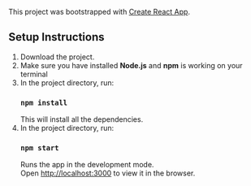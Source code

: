 This project was bootstrapped with [Create React App](https://github.com/facebook/create-react-app).

## Setup Instructions

1) Download the project.
2) Make sure you have installed <b>Node.js</b> and <b>npm</b> is working on your terminal
3) In the project directory, run:
    ### `npm install`
    This will install all the dependencies.
4) In the project directory, run:
    ### `npm start`
    Runs the app in the development mode.<br />
    Open [http://localhost:3000](http://localhost:3000) to view it in the browser.
